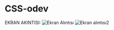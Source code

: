 # CSS-odev
EKRAN AKINTISI:
![Ekran Alıntısı](https://user-images.githubusercontent.com/93904710/143895345-701c544a-3b2e-4337-8e38-687edfe791ea.JPG)
![Ekran alıntısı2](https://user-images.githubusercontent.com/93904710/143895733-7ac060e6-fc0e-47b7-ac76-007240e7fa5d.JPG)

